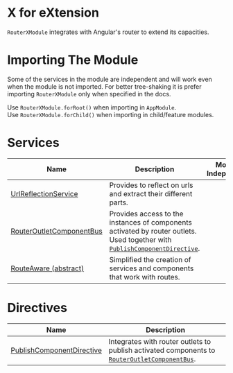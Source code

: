 # X for eXtension
`RouterXModule` integrates with Angular's router to extend its capacities.

# Importing The Module
Some of the services in the module are independent and will work even when the module is not imported. For better tree-shaking it is prefer importing `RouterXModule` only when specified in the docs.

Use `RouterXModule.forRoot()` when importing in `AppModule`.  
Use `RouterXModule.forChild()` when importing in child/feature modules.

# Services

| Name                                                                        | Description                                                                                                                                                                     | Module Independent                                               |
|-----------------------------------------------------------------------------|---------------------------------------------------------------------------------------------------------------------------------------------------------------------------------|:----------------------------------------------------------------:|
| [UrlReflectionService](RouterXModule/UrlReflectionService.html)         | Provides to reflect on urls and extract their different parts.                                                                                                                  | ❌                                                               |
| [RouterOutletComponentBus](RouterXModule/RouterOutletComponentBus.html) | Provides access to the instances of components activated by router outlets. Used together with [`PublishComponentDirective`](RouterXModule/RouterOutletComponentBus/PublishComponentDirective.html). | [❕](RouterXModule/RouterOutletComponentBus.html#How-to-use) |
| [RouteAware (abstract)](RouterXModule/RouteAware-(abstract).html)                                        | Simplified the creation of services and components that work with routes.                                                                                                                      | ✔                                                               |

# Directives

| Name                                                                          | Description                                                                                                                                       |
|-------------------------------------------------------------------------------|---------------------------------------------------------------------------------------------------------------------------------------------------|
| [PublishComponentDirective](RouterXModule/RouterOutletComponentBus/PublishComponentDirective.html) | Integrates with router outlets to publish activated components to [`RouterOutletComponentBus`](RouterXModule/RouterOutletComponentBus.html). |
